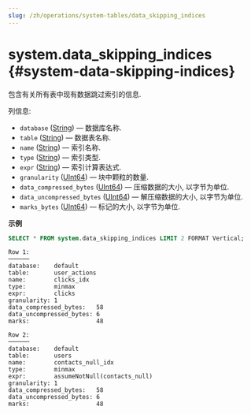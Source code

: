 ```yaml
---
slug: /zh/operations/system-tables/data_skipping_indices
---
```

# system.data_skipping_indices {#system-data-skipping-indices}

包含有关所有表中现有数据跳过索引的信息.

列信息:

-   `database` ([String](../../sql-reference/data-types/string.md)) — 数据库名称.
-   `table` ([String](../../sql-reference/data-types/string.md)) — 数据表名称.
-   `name` ([String](../../sql-reference/data-types/string.md)) — 索引名称.
-   `type` ([String](../../sql-reference/data-types/string.md)) — 索引类型.
-   `expr` ([String](../../sql-reference/data-types/string.md)) — 索引计算表达式.
-   `granularity` ([UInt64](../../sql-reference/data-types/int-uint.md)) — 块中颗粒的数量.
-   `data_compressed_bytes` ([UInt64](../../sql-reference/data-types/int-uint.md)) — 压缩数据的大小, 以字节为单位.
-   `data_uncompressed_bytes` ([UInt64](../../sql-reference/data-types/int-uint.md)) — 解压缩数据的大小, 以字节为单位.
-   `marks_bytes` ([UInt64](../../sql-reference/data-types/int-uint.md)) — 标记的大小, 以字节为单位.

**示例**

```sql
SELECT * FROM system.data_skipping_indices LIMIT 2 FORMAT Vertical;
```

```text
Row 1:
──────
database:    default
table:       user_actions
name:        clicks_idx
type:        minmax
expr:        clicks
granularity: 1
data_compressed_bytes:   58
data_uncompressed_bytes: 6
marks:                   48

Row 2:
──────
database:    default
table:       users
name:        contacts_null_idx
type:        minmax
expr:        assumeNotNull(contacts_null)
granularity: 1
data_compressed_bytes:   58
data_uncompressed_bytes: 6
marks:                   48
```
